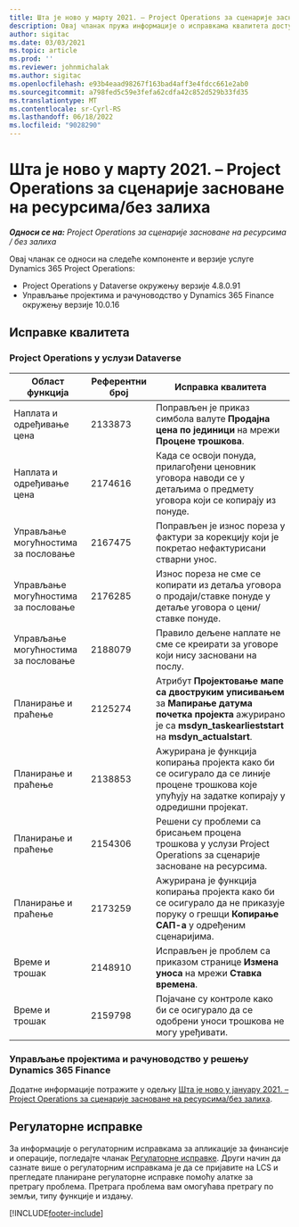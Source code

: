 ```yaml
---
title: Шта је ново у марту 2021. – Project Operations за сценарије засноване на ресурсима/без залиха
description: Овај чланак пружа информације о исправкама квалитета доступним у издању услуге Project Operations за март 2021. за сценарије засноване на ресурсима/без залиха.
author: sigitac
ms.date: 03/03/2021
ms.topic: article
ms.prod: ''
ms.reviewer: johnmichalak
ms.author: sigitac
ms.openlocfilehash: e93b4eaad98267f163bad4aff3e4fdcc661e2ab0
ms.sourcegitcommit: a798fed5c59e3fefa62cdfa42c852d529b33fd35
ms.translationtype: MT
ms.contentlocale: sr-Cyrl-RS
ms.lasthandoff: 06/18/2022
ms.locfileid: "9028290"
---
```

# <a name="whats-new-march-2021---project-operations-for-resourcenon-stocked-based-scenarios"></a>Шта је ново у марту 2021. – Project Operations за сценарије засноване на ресурсима/без залиха

_**Односи се на:** Project Operations за сценарије засноване на ресурсима / без залиха_

Овај чланак се односи на следеће компоненте и верзије услуге Dynamics 365 Project Operations:

- Project Operations у Dataverse окружењу верзије 4.8.0.91 
- Управљање пројектима и рачуноводство у Dynamics 365 Finance окружењу верзије 10.0.16 

## <a name="quality-updates"></a>Исправке квалитета

### <a name="project-operations-on-dataverse"></a>Project Operations у услузи Dataverse


| **Област функција** | **Референтни број** | **Исправка квалитета** |
| --- | --- | --- |
| Наплата и одређивање цена | 2133873 | Поправљен је приказ симбола валуте **Продајна цена по јединици** на мрежи **Процене трошкова**. |
| Наплата и одређивање цена | 2174616 | Када се освоји понуда, прилагођени ценовник уговора наводи се у детаљима о предмету уговора који се копирају из понуде. |
| Управљање могућностима за пословање | 2167475 | Поправљен је износ пореза у фактури за корекцију који је покретао нефактурисани стварни унос. |
| Управљање могућностима за пословање | 2176285 | Износ пореза не сме се копирати из детаља уговора о продаји/ставке понуде у детаље уговора о цени/ставке понуде. |
| Управљање могућностима за пословање | 2188079 | Правило дељене наплате не сме се креирати за уговоре који нису засновани на послу. |
| Планирање и праћење | 2125274 | Атрибут **Пројектовање мапе са двоструким уписивањем** за **Мапирање датума почетка пројекта** ажурирано је са **msdyn\_taskearlieststart** на **msdyn\_actualstart**. |
| Планирање и праћење | 2138853 | Ажурирана је функција копирања пројекта како би се осигурало да се линије процене трошкова које упућују на задатке копирају у одредишни пројекат. |
| Планирање и праћење | 2154306 | Решени су проблеми са брисањем процена трошкова у услузи Project Operations за сценарије засноване на ресурсима. |
| Планирање и праћење | 2173259 | Ажурирана је функција копирања пројекта како би се осигурало да не приказује поруку о грешци **Копирање САП-а** у одређеним сценаријима. |
| Време и трошак | 2148910 | Исправљен је проблем са приказом странице **Измена уноса** на мрежи **Ставка времена**. |
| Време и трошак | 2159798 | Појачане су контроле како би се осигурало да се одобрени уноси трошкова не могу уређивати. |

### <a name="project-management-and-accounting-on-dynamics-365-finance"></a>Управљање пројектима и рачуноводство у решењу Dynamics 365 Finance

Додатне информације потражите у одељку [Шта је ново у јануару 2021. – Project Operations за сценарије засноване на ресурсима/без залиха](whats-new-jan-2021-resource-based.md).

## <a name="regulatory-updates"></a>Регулаторне исправке

За информације о регулаторним исправкама за апликације за финансије и операције, погледајте чланак [Регулаторне исправке](/dynamics365/finance/localizations/regulatory-updates). Други начин да сазнате више о регулаторним исправкама је да се пријавите на LCS и прегледате планиране регулаторне исправке помоћу алатке за претрагу проблема. Претрага проблема вам омогућава претрагу по земљи, типу функције и издању.


[!INCLUDE[footer-include](../includes/footer-banner.md)]